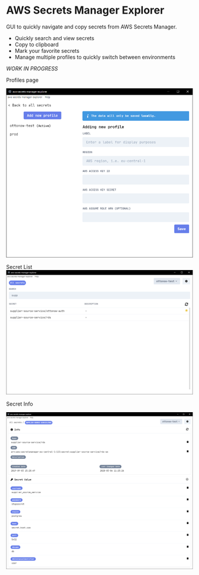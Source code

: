 # AWS Secrets Manager Explorer

GUI to quickly navigate and copy secrets from AWS Secrets Manager.

* Quickly search and view secrets
* Copy to clipboard
* Mark your favorite secrets
* Manage multiple profiles to quickly switch between environments

*WORK IN PROGRESS*

Profiles page

![Multiple profiles](/screenshots/ProfilesView.png?raw=true)

Secret List
![Secret List](/screenshots/SecretListView.png?raw=true)

Secret Info

![Secret Info](/screenshots/SecretView.png?raw=true)
